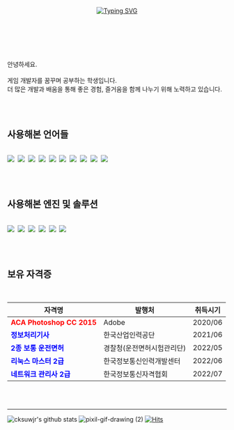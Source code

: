 <br><br>

<div align="center">
  
 
  
  [![Typing SVG](https://readme-typing-svg.herokuapp.com?font=NanumGothic&duration=4000&color=2EA2D4E1&center=true&vCenter=true&lines=Welcome+to+my+playground+)](https://git.io/typing-svg)
  
</div>
<br><br>




<h1> </h1><br>
안녕하세요.<br><br>
게임 개발자를 꿈꾸며 공부하는 학생입니다.<br>
더 많은 개발과 배움을 통해 좋은 경험, 즐거움을 함께 나누기 위해 노력하고 있습니다.<br>

<br><br>

<h2> 사용해본 언어들 </h2><br>

<div style="flex">
  <img src="https://img.shields.io/badge/-yellow?style=flat-square&logo=C&logoColor=black"/></a>&nbsp 
  <img src="https://img.shields.io/badge/C++-orange?style=flat-square&logo=C++&logoColor=white"/></a>&nbsp 
  <img src="https://img.shields.io/badge/Cs-red?style=flat-square&logo=.NET&logoColor=white"/></a>&nbsp 
  <img src="https://img.shields.io/badge/Java-blue?style=flat-square&logo=Java&logoColor=white"/></a>&nbsp
  <img src="https://img.shields.io/badge/JavaScript-black?style=flat-square&logo=JavaScript&logoColor=white"/></a>&nbsp
  <img src="https://img.shields.io/badge/HTML5-red?style=flat-square&logo=HTML5&logoColor=white"/></a>&nbsp
  <img src="https://img.shields.io/badge/CSS3-yellow?style=flat-square&logo=CSS3&logoColor=black"/></a>&nbsp
  <img src="https://img.shields.io/badge/Python-white?style=flat-square&logo=Python&logoColor=black"/></a>&nbsp
  <img src="https://img.shields.io/badge/MySQL-blue?style=flat-square&logo=MySQL&logoColor=white"/></a>&nbsp
  <img src="https://img.shields.io/badge/Lua-yellow?style=flat-square&logo=Lua&logoColor=black"/></a>&nbsp
</div>

<br><br>

<h2> 사용해본 엔진 및 솔루션</h2><br>

<div style="flex">
  <img src="https://img.shields.io/badge/Unity-222324?style=flat-square&logo=Unity&logoColor=white"/></a>&nbsp 
  <img src="https://img.shields.io/badge/Android Studio-green?style=flat-square&logo=Android&logoColor=white"/></a>&nbsp 
  <img src="https://img.shields.io/badge/Visual Studio-purple?style=flat-square&logo=Visual Studio&logoColor=white"/></a>&nbsp
  <img src="https://img.shields.io/badge/Visual Studio Code-blue?style=flat-square&logo=Visual Studio Code&logoColor=white"/></a>&nbsp 
  <img src="https://img.shields.io/badge/Eclipse IDE-lightgray?style=flat-square&logo=Eclipse IDE&logoColor=white"/></a>&nbsp 
  <img src="https://img.shields.io/badge/Springboot-lightgreen?style=flat-square&logo=Spring&logoColor=white"/></a>&nbsp 
  
</div>

<br><br>

<h2> 보유 자격증</h2><br>


<div style="flex">
  
|자격명|발행처|취득시기|
|--------|--------|:--------:|
|**<span style="color:red">ACA Photoshop CC 2015</span>**|Adobe|2020/06|
|**<span style="color:blue">정보처리기사</span>**|한국산업인력공단|2021/06|
|**<span style="color:blue">2종 보통 운전면허</span>**|경찰청(운전면허시험관리단)|2022/05|
|**<span style="color:blue">리눅스 마스터 2급</span>**|한국정보통신인력개발센터|2022/06|
|**<span style="color:blue">네트워크 관리사 2급</span>**|한국정보통신자격협회|2022/07|

</div>

<br><br>
<!--<img src="https://img.shields.io/badge/(쓰고자하는_텍스트)-(컬러코드)?style=flat-square&logo=(simpleicons에서_아이콘이름)&logoColor=white"/></a>&nbsp  -->


<hr>








<div style="flex">

  <!--![profile](https://user-images.githubusercontent.com/63836325/160344289-cd997e4f-28e1-4d04-a746-b95a4019e9aa.gif)-->
  ![cksuwjr's github stats](https://github-readme-stats.vercel.app/api?username=cksuwjr&show_icons=true&theme=radical&title_color=black&hide_title=true)
  ![pixil-gif-drawing (2[](url))](https://user-images.githubusercontent.com/63836325/160346452-228fd1a6-3894-4c40-8ca8-b36ad08cff58.gif)
  [![Hits](https://hits.seeyoufarm.com/api/count/incr/badge.svg?url=https%3A%2F%2Fgithub.com%2Fcksuwjr%2Fhit-counter&count_bg=%234961EF&title_bg=%2301245E&icon=github.svg&icon_color=%23FFFFFF&title=visitors&edge_flat=false)](https://hits.seeyoufarm.com)  
</div>
<!--
**cksuwjr/cksuwjr** is a ✨ _special_ ✨ repository because its `README.md` (this file) appears on your GitHub profile.

Here are some ideas to get you started:

- 🔭 I’m currently working on ...
- 🌱 I’m currently learning ...
- 👯 I’m looking to collaborate on ...
- 🤔 I’m looking for help with ...
- 💬 Ask me about ...
- 📫 How to reach me: ...
- 😄 Pronouns: ...
- ⚡ Fun fact: ...
-->
